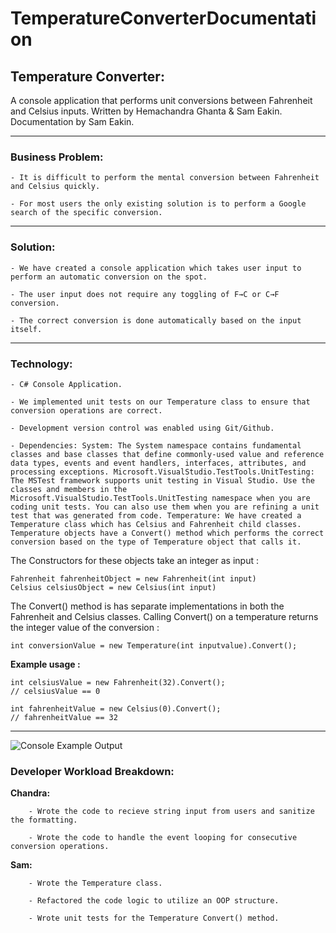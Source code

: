 # TemperatureConverterDocumentation

## Temperature Converter:

A console application that performs unit conversions between Fahrenheit and Celsius inputs. Written by Hemachandra Ghanta & Sam Eakin. Documentation by Sam Eakin.

---

### Business Problem:

    - It is difficult to perform the mental conversion between Fahrenheit and Celsius quickly.

    - For most users the only existing solution is to perform a Google search of the specific conversion.

---

### Solution:

    - We have created a console application which takes user input to perform an automatic conversion on the spot.

    - The user input does not require any toggling of F→C or C→F conversion.

    - The correct conversion is done automatically based on the input itself.

---

### Technology:

    - C# Console Application.

    - We implemented unit tests on our Temperature class to ensure that conversion operations are correct.

    - Development version control was enabled using Git/Github.

    - Dependencies: System: The System namespace contains fundamental classes and base classes that define commonly-used value and reference data types, events and event handlers, interfaces, attributes, and processing exceptions. Microsoft.VisualStudio.TestTools.UnitTesting: The MSTest framework supports unit testing in Visual Studio. Use the classes and members in the Microsoft.VisualStudio.TestTools.UnitTesting namespace when you are coding unit tests. You can also use them when you are refining a unit test that was generated from code. Temperature: We have created a Temperature class which has Celsius and Fahrenheit child classes. Temperature objects have a Convert() method which performs the correct conversion based on the type of Temperature object that calls it.

The Constructors for these objects take an integer as input :

<!-- An innocent comment to force Markdown out of list parsing mode. See also http://meta.stackoverflow.com/a/99637 -->

    Fahrenheit fahrenheitObject = new Fahrenheit(int input)
    Celsius celsiusObject = new Celsius(int input)

The Convert() method is has separate implementations in both the Fahrenheit and Celsius classes. Calling Convert() on a temperature returns the integer value of the conversion :

<!-- An innocent comment to force Markdown out of list parsing mode. See also http://meta.stackoverflow.com/a/99637 -->

    int conversionValue = new Temperature(int inputvalue).Convert();

**Example usage :**

<!-- An innocent comment to force Markdown out of list parsing mode. See also http://meta.stackoverflow.com/a/99637 -->

    int celsiusValue = new Fahrenheit(32).Convert();
    // celsiusValue == 0

    int fahrenheitValue = new Celsius(0).Convert();
    // fahrenheitValue == 32

---
![Console Example Output](https://imgur.com/a/57BPHwD)
### Developer Workload Breakdown:

**Chandra:**

        - Wrote the code to recieve string input from users and sanitize the formatting.

        - Wrote the code to handle the event looping for consecutive conversion operations. 
        
**Sam:**

        - Wrote the Temperature class.

        - Refactored the code logic to utilize an OOP structure.

        - Wrote unit tests for the Temperature Convert() method.
        
